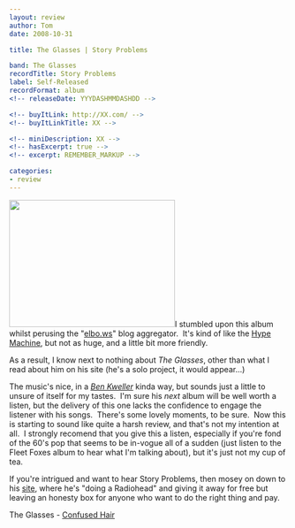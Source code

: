 ```yaml
---
layout: review
author: Tom
date: 2008-10-31

title: The Glasses | Story Problems

band: The Glasses
recordTitle: Story Problems
label: Self-Released
recordFormat: album
<!-- releaseDate: YYYDASHMMDASHDD -->

<!-- buyItLink: http://XX.com/ -->
<!-- buyItLinkTitle: XX -->

<!-- miniDescription: XX -->
<!-- hasExcerpt: true -->
<!-- excerpt: REMEMBER_MARKUP -->

categories:
- review
---
```


<a href="http://eatenbymonsters.files.wordpress.com/2008/10/storyproblems_cover.jpg"><img class="alignright size-medium wp-image-74" title="storyproblems_cover" src="http://eatenbymonsters.files.wordpress.com/2008/10/storyproblems_cover.jpg?w=300" alt="" width="300" height="230" /></a>I stumbled upon this album whilst perusing the "<a href="http://elbo.ws/">elbo.ws</a>" blog aggregator.  It's kind of like the <a href="http://hypem.com/">Hype Machine</a>, but not as huge, and a little bit more friendly.

As a result, I know next to nothing about <em>The Glasses</em>, other than what I read about him on his site (he's a solo project, it would appear...)

The music's nice, in a <em><a href="http://www.kweller.net/">Ben Kweller</a></em> kinda way, but sounds just a little to unsure of itself for my tastes.  I'm sure his <em>next</em> album will be well worth a listen, but the delivery of this one lacks the confidence to engage the listener with his songs.  There's some lovely moments, to be sure.  Now this is starting to sound like quite a harsh review, and that's not my intention at all.  I strongly recomend that you give this a listen, especially if you're fond of the 60's pop that seems to be in-vogue all of a sudden (just listen to the Fleet Foxes album to hear what I'm talking about), but it's just not my cup of tea.

If you're intrigued and want to hear Story Problems, then mosey on down to his <a href="http://www.story-problems.com/Home.html">site</a>, where he's "doing a Radiohead" and giving it away for free but leaving an honesty box for anyone who want to do the right thing and pay.

The Glasses - <a href="http://www.mediafire.com/?sharekey=dd86524b7005c4cad2db6fb9a8902bda">Confused Hair</a>